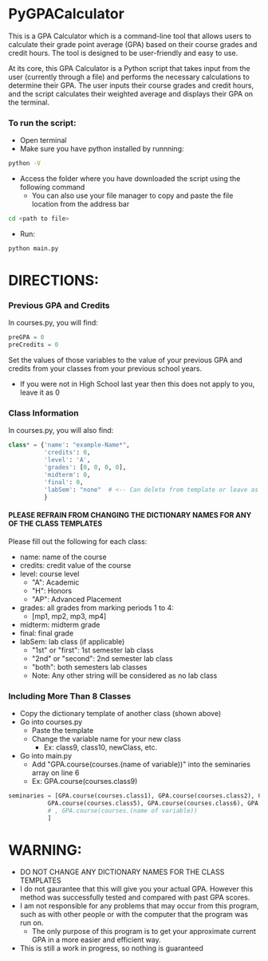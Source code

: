 # PyGPACalculator
This is a GPA Calculator which is a command-line tool that allows users to calculate their grade point average (GPA) based on their course grades and credit hours. The tool is designed to be user-friendly and easy to use.

At its core, this GPA Calculator is a Python script that takes input from the user (currently through a file) and performs the necessary calculations to determine their GPA. The user inputs their course grades and credit hours, and the script calculates their weighted average and displays their GPA on the terminal.

### To run the script:
- Open terminal
- Make sure you have python installed by runnning:
``` bash
python -V
```
- Access the folder where you have downloaded the script using the following command
  - You can also use your file manager to copy and paste the file location from the address bar
``` bash
cd <path to file>
```
- Run:
``` bash
python main.py
```

# DIRECTIONS:
### Previous GPA and Credits
In courses.py, you will find:
``` python
preGPA = 0
preCredits = 0
```
Set the values of those variables to the value of your previous GPA and credits from your classes from your previous school years.
- If you were not in High School last year then this does not apply to you, leave it as 0

### Class Information
In courses.py, you will also find:
``` python
class* = {'name': "example-Name*",
          'credits': 0,
          'level': 'A',
          'grades': [0, 0, 0, 0],
          'midterm': 0,
          'final': 0,
          'labSem': "none"  # <-- Can delete from template or leave as "none" if not applicable for your class.
          } 
```
#### PLEASE REFRAIN FROM CHANGING THE DICTIONARY NAMES FOR ANY OF THE CLASS TEMPLATES

Please fill out the following for each class:
- name: name of the course
- credits: credit value of the course
- level: course level
  - "A": Academic
  - "H": Honors
  - "AP": Advanced Placement
- grades: all grades from marking periods 1 to 4:
  - [mp1, mp2, mp3, mp4]
- midterm: midterm grade
- final: final grade
- labSem: lab class (if applicable)
  - "1st" or "first": 1st semester lab class
  - "2nd" or "second": 2nd semester lab class
  - "both": both semesters lab classes
  - Note: Any other string will be considered as no lab class

### Including More Than 8 Classes
- Copy the dictionary template of another class (shown above)
- Go into courses.py
  - Paste the template
  - Change the variable name for your new class
    - Ex: class9, class10, newClass, etc.
- Go into main.py
  - Add "GPA.course(courses.(name of variable))" into the seminaries array on line 6
  - Ex: GPA.course(courses.class9)
``` python
seminaries = [GPA.course(courses.class1), GPA.course(courses.class2), GPA.course(courses.class3), GPA.course(courses.class4), 
           GPA.course(courses.class5), GPA.course(courses.class6), GPA.course(courses.class7), GPA.course(courses.class8), GPA.course(courses.class9)
           # , GPA.course(courses.(name of variable))
           ]
```

# WARNING:
- DO NOT CHANGE ANY DICTIONARY NAMES FOR THE CLASS TEMPLATES
- I do not gaurantee that this will give you your actual GPA. However this method was successfully tested and compared with past GPA scores.
- I am not responsible for any problems that may occur from this program, such as with other people or with the computer that the program was run on.
  - The only purpose of this program is to get your approximate current GPA in a more easier and efficient way.
- This is still a work in progress, so nothing is guaranteed